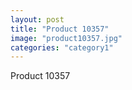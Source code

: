 ```yaml
---
layout: post
title: "Product 10357"
image: "product10357.jpg"
categories: "category1"
---
```

Product 10357
